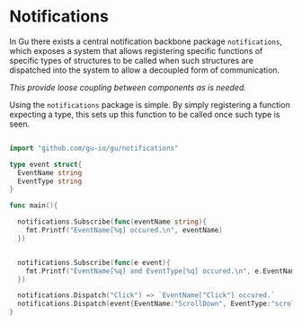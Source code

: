 Notifications
=============

In Gu there exists a central notification backbone package `notifications`, which exposes a system that allows registering specific functions of specific types of structures to be called when such structures are dispatched into the system to allow a decoupled form of communication.

*This provide loose coupling between components as is needed.*

Using the `notifications` package is simple. By simply registering a function expecting a type, this sets up this function to be called once such type is seen.

```go

import "github.com/gu-io/gu/notifications"

type event struct{
  EventName string
  EventType string
}

func main(){

  notifications.Subscribe(func(eventName string){
    fmt.Printf("EventName[%q] occured.\n", eventName)
  })


  notifications.Subscribe(func(e event){
    fmt.Printf("EventName[%q] and EventType[%q] occured.\n", e.EventName, e.EventType)
  })

  notifications.Dispatch("Click") => `EventName["Click"] occured.`
  notifications.Dispatch(event{EventName:"ScrollDown", EventType:"scroll"}) => `EventName["ScrollDown"] and EventType["scroll"] occured.`
}
```
